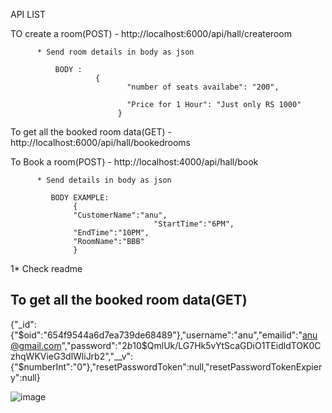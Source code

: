 API LIST

TO create a room(POST) - http://localhost:6000/api/hall/createroom

          * Send room details in body as json
              
              BODY :
                       {
                              "number of seats availabe": "200",
                             
                              "Price for 1 Hour": "Just only RS 1000" 
                            }
To get all the booked room data(GET) - http://localhost:6000/api/hall/bookedrooms


To Book a room(POST) - http://localhost:4000/api/hall/book

          * Send details in body as json

             BODY EXAMPLE:
                  {
                  "CustomerName":"anu",
                                    "StartTime":"6PM",
                  "EndTime":"10PM",
                  "RoomName":"BBB"
                  }

1*   Check readme    



## To get all the booked room data(GET)


{"_id":{"$oid":"654f9544a6d7ea739de68489"},"username":"anu","emailid":"anu@gmail.com","password":"$2b$10$QmlUk/LG7Hk5vYtScaGDiO1TEidldTOK0CzhqWKVieG3dlWliJrb2","__v":{"$numberInt":"0"},"resetPasswordToken":null,"resetPasswordTokenExpiery":null}


![image](https://github.com/c2hsasi/Test/assets/129680190/d94bf3ac-53e8-48eb-a600-7f5daac06447)
